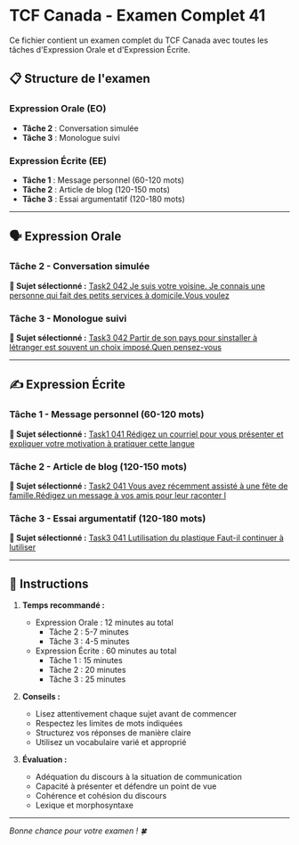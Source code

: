 # TCF Canada - Examen Complet 41

Ce fichier contient un examen complet du TCF Canada avec toutes les tâches d'Expression Orale et d'Expression Écrite.

## 📋 Structure de l'examen

### Expression Orale (EO)
- **Tâche 2** : Conversation simulée
- **Tâche 3** : Monologue suivi

### Expression Écrite (EE)  
- **Tâche 1** : Message personnel (60-120 mots)
- **Tâche 2** : Article de blog (120-150 mots)
- **Tâche 3** : Essai argumentatif (120-180 mots)

---

## 🗣️ Expression Orale

### Tâche 2 - Conversation simulée

**📄 Sujet sélectionné :** [Task2 042 Je suis votre voisine. Je connais une personne qui fait des petits services à domicile.Vous voulez](tcf_canada/eo/task2/task2_042_Je_suis_votre_voisine._Je_connais_une_personne_qui_fait_des_petits_services_à_domicile.Vous_voulez.md)

### Tâche 3 - Monologue suivi

**📄 Sujet sélectionné :** [Task3 042 Partir de son pays pour sinstaller à létranger est souvent un choix imposé.Quen pensez-vous](tcf_canada/eo/task3/task3_042_Partir_de_son_pays_pour_sinstaller_à_létranger_est_souvent_un_choix_imposé.Quen_pensez-vous.md)

---

## ✍️ Expression Écrite

### Tâche 1 - Message personnel (60-120 mots)

**📄 Sujet sélectionné :** [Task1 041 Rédigez un courriel pour vous présenter et expliquer votre motivation à pratiquer cette langue](tcf_canada/ee/task1/task1_041_Rédigez_un_courriel_pour_vous_présenter_et_expliquer_votre_motivation_à_pratiquer_cette_langue.md)

### Tâche 2 - Article de blog (120-150 mots)

**📄 Sujet sélectionné :** [Task2 041 Vous avez récemment assisté à une fête de famille.Rédigez un message à vos amis pour leur raconter l](tcf_canada/ee/task2/task2_041_Vous_avez_récemment_assisté_à_une_fête_de_famille.Rédigez_un_message_à_vos_amis_pour_leur_raconter_l.md)

### Tâche 3 - Essai argumentatif (120-180 mots)

**📄 Sujet sélectionné :** [Task3 041 Lutilisation du plastique Faut-il continuer à lutiliser](tcf_canada/ee/task3/task3_041_Lutilisation_du_plastique_Faut-il_continuer_à_lutiliser.md)

---

## 📝 Instructions

1. **Temps recommandé :**
   - Expression Orale : 12 minutes au total
     - Tâche 2 : 5-7 minutes
     - Tâche 3 : 4-5 minutes
   - Expression Écrite : 60 minutes au total
     - Tâche 1 : 15 minutes
     - Tâche 2 : 20 minutes  
     - Tâche 3 : 25 minutes

2. **Conseils :**
   - Lisez attentivement chaque sujet avant de commencer
   - Respectez les limites de mots indiquées
   - Structurez vos réponses de manière claire
   - Utilisez un vocabulaire varié et approprié

3. **Évaluation :**
   - Adéquation du discours à la situation de communication
   - Capacité à présenter et défendre un point de vue
   - Cohérence et cohésion du discours
   - Lexique et morphosyntaxe

---

*Bonne chance pour votre examen ! 🍀*
